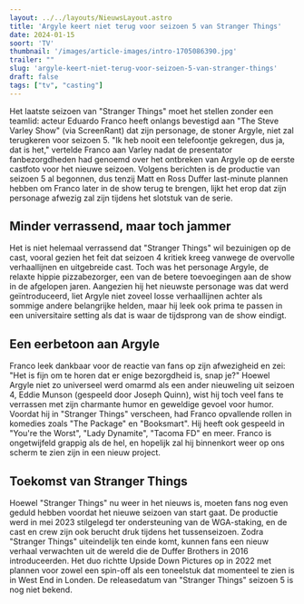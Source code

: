 ```yaml
---
layout: ../../layouts/NieuwsLayout.astro
title: 'Argyle keert niet terug voor seizoen 5 van Stranger Things'
date: 2024-01-15
soort: 'TV'
thumbnail: '/images/article-images/intro-1705086390.jpg'
trailer: ""
slug: 'argyle-keert-niet-terug-voor-seizoen-5-van-stranger-things'
draft: false
tags: ["tv", "casting"]
---
```



Het laatste seizoen van "Stranger Things" moet het stellen zonder een teamlid: acteur Eduardo Franco heeft onlangs bevestigd aan "The Steve Varley Show" (via ScreenRant) dat zijn personage, de stoner Argyle, niet zal terugkeren voor seizoen 5. "Ik heb nooit een telefoontje gekregen, dus ja, dat is het," vertelde Franco aan Varley nadat de presentator fanbezorgdheden had genoemd over het ontbreken van Argyle op de eerste castfoto voor het nieuwe seizoen. Volgens berichten is de productie van seizoen 5 al begonnen, dus tenzij Matt en Ross Duffer last-minute plannen hebben om Franco later in de show terug te brengen, lijkt het erop dat zijn personage afwezig zal zijn tijdens het slotstuk van de serie.

## Minder verrassend, maar toch jammer

Het is niet helemaal verrassend dat "Stranger Things" wil bezuinigen op de cast, vooral gezien het feit dat seizoen 4 kritiek kreeg vanwege de overvolle verhaallijnen en uitgebreide cast. Toch was het personage Argyle, de relaxte hippie pizzabezorger, een van de betere toevoegingen aan de show in de afgelopen jaren. Aangezien hij het nieuwste personage was dat werd geïntroduceerd, liet Argyle niet zoveel losse verhaallijnen achter als sommige andere belangrijke helden, maar hij leek ook prima te passen in een universitaire setting als dat is waar de tijdsprong van de show eindigt.

## Een eerbetoon aan Argyle

Franco leek dankbaar voor de reactie van fans op zijn afwezigheid en zei: "Het is fijn om te horen dat er enige bezorgdheid is, snap je?" Hoewel Argyle niet zo universeel werd omarmd als een ander nieuweling uit seizoen 4, Eddie Munson (gespeeld door Joseph Quinn), wist hij toch veel fans te verrassen met zijn charmante humor en geweldige gevoel voor humor. Voordat hij in "Stranger Things" verscheen, had Franco opvallende rollen in komedies zoals "The Package" en "Booksmart". Hij heeft ook gespeeld in "You're the Worst", "Lady Dynamite", "Tacoma FD" en meer. Franco is ongetwijfeld grappig als de hel, en hopelijk zal hij binnenkort weer op ons scherm te zien zijn in een nieuw project.

## Toekomst van Stranger Things

Hoewel "Stranger Things" nu weer in het nieuws is, moeten fans nog even geduld hebben voordat het nieuwe seizoen van start gaat. De productie werd in mei 2023 stilgelegd ter ondersteuning van de WGA-staking, en de cast en crew zijn ook berucht druk tijdens het tussenseizoen. Zodra "Stranger Things" uiteindelijk ten einde komt, kunnen fans een nieuw verhaal verwachten uit de wereld die de Duffer Brothers in 2016 introduceerden. Het duo richtte Upside Down Pictures op in 2022 met plannen voor zowel een spin-off als een toneelstuk dat momenteel te zien is in West End in Londen. De releasedatum van "Stranger Things" seizoen 5 is nog niet bekend.
